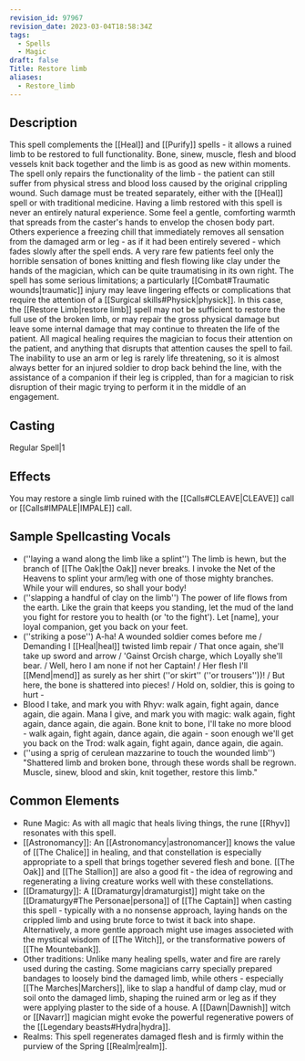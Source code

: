```yaml
---
revision_id: 97967
revision_date: 2023-03-04T18:58:34Z
tags:
  - Spells
  - Magic
draft: false
Title: Restore limb
aliases:
  - Restore_limb
---
```

## Description
This spell complements the [[Heal]] and [[Purify]] spells - it allows a ruined limb to be restored to full functionality. Bone, sinew, muscle, flesh and blood vessels knit back together and the limb is as good as new within moments. The spell only repairs the functionality of the limb - the patient can still suffer from physical stress and blood loss caused by the original crippling wound. Such damage must be treated separately, either with the [[Heal]] spell or with traditional medicine.
Having a limb restored with this spell is never an entirely natural experience. Some feel a gentle, comforting warmth that spreads from the caster's hands to envelop the chosen body part. Others experience a freezing chill that immediately removes all sensation from the damaged arm or leg - as if it had been entirely severed - which fades slowly after the spell ends. A very rare few patients feel only the horrible sensation of bones knitting and flesh flowing like clay under the hands of the magician, which can be quite traumatising in its own right.
The spell has some serious limitations; a particularly [[Combat#Traumatic wounds|traumatic]] injury may leave lingering effects or complications that require the attention of a [[Surgical skills#Physick|physick]]. In this case, the [[Restore Limb|restore limb]] spell may not be sufficient to restore the full use of the broken limb, or may repair the gross physical damage but leave some internal damage that may continue to threaten the life of the patient.
All magical healing requires the magician to focus their attention on the patient, and anything that disrupts that attention causes the spell to fail. The inability to use an arm or leg is rarely life threatening, so it is almost always better for an injured soldier to drop back behind the line, with the assistance of a companion if their leg is crippled, than for a magician to risk disruption of their magic trying to perform it in the middle of an engagement.
## Casting
Regular Spell|1
## Effects
You may restore a single limb ruined with the [[Calls#CLEAVE|CLEAVE]] call or [[Calls#IMPALE|IMPALE]] call.
## Sample Spellcasting Vocals
* (''laying a wand along the limb like a splint'') The limb is hewn, but the branch of [[The Oak|the Oak]] never breaks. I invoke the Net of the Heavens to splint your arm/leg with one of those mighty branches. While your will endures, so shall your body!
* (''slapping a handful of clay on the limb'') The power of life flows from the earth. Like the grain that keeps you standing, let the mud of the land you fight for restore you to health (or 'to the fight'). Let [name], your loyal companion, get you back on your feet.
* (''striking a pose'') A-ha! A wounded soldier comes before me / Demanding I [[Heal|heal]] twisted limb repair / That once again, she'll take up sword and arrow / 'Gainst Orcish charge, which Loyally she'll bear. / Well, hero I am none if not her Captain! / Her flesh I'll [[Mend|mend]] as surely as her shirt (''or skirt'' (''or trousers''))! / But here, the bone is shattered into pieces! / Hold on, soldier, this is going to hurt -
* Blood I take, and mark you with Rhyv: walk again, fight again, dance again, die again. Mana I give, and mark you with magic: walk again, fight again, dance again, die again. Bone knit to bone, I'll take no more blood - walk again, fight again, dance again, die again - soon enough we'll get you back on the Trod: walk again, fight again, dance again, die again. 
* (''using a sprig of cerulean mazzarine to touch the wounded limb'') "Shattered limb and broken bone, through these words shall be regrown. Muscle, sinew, blood and skin, knit together, restore this limb." 
## Common Elements
* Rune Magic: As with all magic that heals living things, the rune [[Rhyv]] resonates with this spell.
* [[Astronomancy]]: An [[Astronomancy|astronomancer]] knows the value of [[The Chalice]] in healing, and that constellation is especially appropriate to a spell that brings together severed flesh and bone. [[The Oak]] and [[The Stallion]] are also a good fit - the idea of regrowing and regenerating a living creature works well with these constellations.
* [[Dramaturgy]]: A [[Dramaturgy|dramaturgist]] might take on the [[Dramaturgy#The Personae|persona]] of [[The Captain]] when casting this spell - typically with a no nonsense approach, laying hands on the crippled limb and using brute force to twist it back into shape. Alternatively, a more gentle approach might use images associeted with the mystical wisdom of [[The Witch]], or the transformative powers of [[The Mountebank]].
* Other traditions: Unlike many healing spells, water and fire are rarely used during the casting. Some magicians carry specially prepared bandages to loosely bind the damaged limb, while others - especially [[The Marches|Marchers]], like to slap a handful of damp clay, mud or soil onto the damaged limb, shaping the ruined arm or leg as if they were applying plaster to the side of a house. A [[Dawn|Dawnish]] witch or [[Navarr]] magician might evoke the powerful regenerative powers of the [[Legendary beasts#Hydra|hydra]]. 
* Realms: This spell regenerates damaged flesh and is firmly within the purview of the Spring [[Realm|realm]].